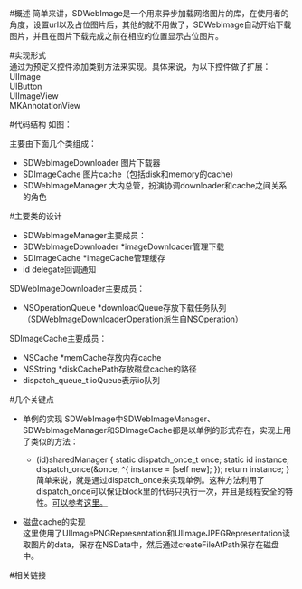 #概述
简单来讲，SDWebImage是一个用来异步加载网络图片的库，在使用者的角度，设置url以及占位图片后，其他的就不用做了，SDWebImage自动开始下载图片，并且在图片下载完成之前在相应的位置显示占位图片。

#实现形式  
通过为预定义控件添加类别方法来实现。具体来说，为以下控件做了扩展：  
UIImage  
UIButton  
UIImageView  
MKAnnotationView  

#代码结构
如图：  

主要由下面几个类组成：  
- SDWebImageDownloader
图片下载器
- SDImageCache
图片cache（包括disk和memory的cache）
- SDWebImageManager
大内总管，扮演协调downloader和cache之间关系的角色

#主要类的设计
- SDWebImageManager主要成员：  
- SDWebImageDownloader *imageDownloader管理下载  
- SDImageCache *imageCache管理缓存  
- id <SDWebImageManagerDelegate> delegate回调通知

SDWebImageDownloader主要成员：  
- NSOperationQueue *downloadQueue存放下载任务队列
（SDWebImageDownloaderOperation派生自NSOperation）

SDImageCache主要成员：  
- NSCache *memCache存放内存cache  
- NSString *diskCachePath存放磁盘cache的路径  
- dispatch_queue_t ioQueue表示io队列

#几个关键点
- 单例的实现
SDWebImage中SDWebImageManager、SDWebImageManager和SDImageCache都是以单例的形式存在，实现上用了类似的方法：  
	+ (id)sharedManager {
    	static dispatch_once_t once;
    	static id instance;
    	dispatch_once(&once, ^{
        	instance = [self new];
    	});
    	return instance;
	}
简单来说，就是通过dispatch_once来实现单例。这种方法利用了dispatch_once可以保证block里的代码只执行一次，并且是线程安全的特性。[可以参考这里。](http://blog.csdn.net/ryantang03/article/details/8622415)

- 磁盘cache的实现  
这里使用了UIImagePNGRepresentation和UIImageJPEGRepresentation读取图片的data，保存在NSData中，然后通过createFileAtPath保存在磁盘中。

#相关链接



